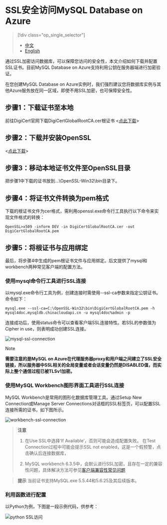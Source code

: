 <properties linkid="" urlDisplayName="" pageTitle="如何使用SSL访问MySQL Database on Azure- Azure 微软云" metaKeywords="Azure 云，技术文档，文档与资源，MySQL,数据库，连接池,SSL安全访问，connection pool, Azure MySQL, MySQL PaaS,Azure MySQL PaaS, Azure MySQL Service, Azure RDS" description="
通过SSL加密访问数据库，可以保障您访问的安全性，本文介绍如何下载并配置SSL证书。目前MySQL Database on Azure支持利用公钥在服务器端进行加密验证。" metaCanonical="" services="MySQL" documentationCenter="Services" title="" authors="" solutions="" manager="" editor="" />

# SSL安全访问MySQL Database on Azure
> [!div class="op_single_selector"]
> * [中文](./mysql-database-ssl-connection.md)
> * [English](./mysql-database-enus-ssl-connection.md)

<tags ms.service="mysql" ms.date="04/12/2017" wacn.date="04/12/2017" wacn.lang="cn" />

通过SSL加密访问数据库，可以保障您访问的安全性，本文介绍如何下载并配置SSL证书。目前MySQL Database on Azure支持利用公钥在服务器端进行加密验证。

在您创建MySQL Database on Azure实例时，我们强烈建议您将数据库实例与其他Azure服务放在同一区域，即使不用SSL加密，也可保障安全性。

## 步骤1：下载证书至本地

前往DigiCert官网下载DigiCertGlobalRootCA.cer根证书 <[点此下载](https://www.digicert.com/CACerts/DigiCertGlobalRootCA.crt)>

## 步骤2：下载并安装OpenSSL
<[点此下载](http://slproweb.com/download/Win32OpenSSL_Light-1_1_0e.exe)>

## 步骤3：移动本地证书文件至OpenSSL目录

把步骤1中下载的证书放到…\OpenSSL-Win32\bin目录下。

## 步骤4：将证书文件转换为pem格式

下载的根证书文件为cer格式，需利用openssl.exe命令行工具执行以下命令来实现文件格式的转换：

```
OpenSSL>x509 -inform DEV -in DigiCertGlobalRootCA.cer -out DigiCertGlobalRootCA.pem
```

## 步骤5：将根证书与应用绑定

最后，将步骤4中生成的pem根证书文件与应用绑定。后文提供了mysql和workbench两种常见客户端的配置方法。

### 使用mysql命令行工具进行SSL连接

以mysql.exe命令行工具为例，创建连接时需使用--ssl-ca参数来指定公钥证书。命令如下：

```
mysql.exe --ssl-ca=C:\OpenSSL-Win32\bin\DigiCertGlobalRootCA.pem -h mysql4doc.mysqldb.chinacloudapi.cn -u mysql4doc%admin -p
```

连接成功后，使用status命令可以查看客户端SSL连接特性。若SSL的参数值为Cipher in use，则表明成功创建SSL连接。

![mysql-ssl-connection](./media/mysql-database-ssl-connection/5-1_mysql-ssl-connection.png)

>[!NOTE]
>**需要注意的是MySQL on Azure在代理服务器proxy和用户端之间建立了SSL安全链接，所以服务器中SSL相关的全局变量或者会话变量仍然是DISABLED值，而实际上整个通信过程已被TLSv1加密。**

### 使用MySQL Workbench图形界面工具进行SSL连接

MySQL Workbench是常用的图形化数据库管理工具。通过Setup New Connection或Manage Server Connections对话框的SSL标签页，可以配置SSL连接所需的证书，如下图所示。

![workbench-ssl-connection](./media/mysql-database-ssl-connection/5-2_workbench-ssl-connection.png)

> **注意** 
> 
> 1. 在Use SSL中选择‘If Available’，否则可能会造成配置失败。 在Test Connection过程中可能会提示SSL not enabled，这是一个假预警，点击确认后连接数据库，
>
>
> 2. MySQL workbench 6.3.5中，会默认进行SSL加密，且存在一定的兼容性问题，具体解决方法可参见[客户端兼容性常见问题](./mysql-database-compatibilityinquiry.md)

> **提示** 当前证书支持MySQL.exe 5.5.44和5.6.25及其后续版本。

### 利用函数进行配置

以Python为例，下图是一段示例代码，供参考：

![python SSL访问][5]

<!--Image references-->

[5]: ./media/mysql-database-ssl-connection/ssl-005.png